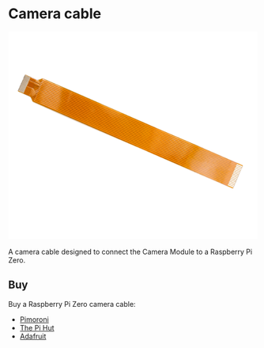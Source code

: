 # Camera cable

![Camera cable](pi-zero-camera-cable.png)

A camera cable designed to connect the Camera Module to a Raspberry Pi Zero.

## Buy

Buy a Raspberry Pi Zero camera cable:

- [Pimoroni](https://shop.pimoroni.com/products/camera-cable-raspberry-pi-zero-edition)
- [The Pi Hut](https://thepihut.com/products/raspberry-pi-zero-camera-adapter)
- [Adafruit](https://www.adafruit.com/product/3157)
